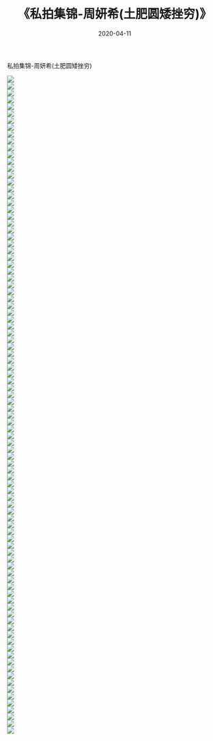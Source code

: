 ﻿---
layout: post
title:  《私拍集锦-周妍希(土肥圆矮挫穷)》
date:   2020-04-11
img: http://imgx.orgx.ga/漏D/网络美图/2020/私拍集锦-周妍希(土肥圆矮挫穷)/000.jpg
categories: [美女, 清纯, 唯美]
---

私拍集锦-周妍希(土肥圆矮挫穷)

  ![](http://imgx.orgx.ga/漏D/网络美图/2020/私拍集锦-周妍希(土肥圆矮挫穷)/001.jpg) <br> ![](http://imgx.orgx.ga/漏D/网络美图/2020/私拍集锦-周妍希(土肥圆矮挫穷)/002.jpg) <br> ![](http://imgx.orgx.ga/漏D/网络美图/2020/私拍集锦-周妍希(土肥圆矮挫穷)/003.jpg) <br> ![](http://imgx.orgx.ga/漏D/网络美图/2020/私拍集锦-周妍希(土肥圆矮挫穷)/004.jpg) <br> ![](http://imgx.orgx.ga/漏D/网络美图/2020/私拍集锦-周妍希(土肥圆矮挫穷)/005.jpg) <br> ![](http://imgx.orgx.ga/漏D/网络美图/2020/私拍集锦-周妍希(土肥圆矮挫穷)/006.jpg) <br> ![](http://imgx.orgx.ga/漏D/网络美图/2020/私拍集锦-周妍希(土肥圆矮挫穷)/007.jpg) <br> ![](http://imgx.orgx.ga/漏D/网络美图/2020/私拍集锦-周妍希(土肥圆矮挫穷)/008.jpg) <br> ![](http://imgx.orgx.ga/漏D/网络美图/2020/私拍集锦-周妍希(土肥圆矮挫穷)/009.jpg) <br> ![](http://imgx.orgx.ga/漏D/网络美图/2020/私拍集锦-周妍希(土肥圆矮挫穷)/010.jpg) <br> ![](http://imgx.orgx.ga/漏D/网络美图/2020/私拍集锦-周妍希(土肥圆矮挫穷)/011.jpg) <br> ![](http://imgx.orgx.ga/漏D/网络美图/2020/私拍集锦-周妍希(土肥圆矮挫穷)/012.jpg) <br> ![](http://imgx.orgx.ga/漏D/网络美图/2020/私拍集锦-周妍希(土肥圆矮挫穷)/013.jpg) <br> ![](http://imgx.orgx.ga/漏D/网络美图/2020/私拍集锦-周妍希(土肥圆矮挫穷)/014.jpg) <br> ![](http://imgx.orgx.ga/漏D/网络美图/2020/私拍集锦-周妍希(土肥圆矮挫穷)/015.jpg) <br> ![](http://imgx.orgx.ga/漏D/网络美图/2020/私拍集锦-周妍希(土肥圆矮挫穷)/016.jpg) <br> ![](http://imgx.orgx.ga/漏D/网络美图/2020/私拍集锦-周妍希(土肥圆矮挫穷)/017.jpg) <br> ![](http://imgx.orgx.ga/漏D/网络美图/2020/私拍集锦-周妍希(土肥圆矮挫穷)/018.jpg) <br> ![](http://imgx.orgx.ga/漏D/网络美图/2020/私拍集锦-周妍希(土肥圆矮挫穷)/019.jpg) <br> ![](http://imgx.orgx.ga/漏D/网络美图/2020/私拍集锦-周妍希(土肥圆矮挫穷)/020.jpg) <br> ![](http://imgx.orgx.ga/漏D/网络美图/2020/私拍集锦-周妍希(土肥圆矮挫穷)/021.jpg) <br> ![](http://imgx.orgx.ga/漏D/网络美图/2020/私拍集锦-周妍希(土肥圆矮挫穷)/022.jpg) <br> ![](http://imgx.orgx.ga/漏D/网络美图/2020/私拍集锦-周妍希(土肥圆矮挫穷)/023.jpg) <br> ![](http://imgx.orgx.ga/漏D/网络美图/2020/私拍集锦-周妍希(土肥圆矮挫穷)/024.jpg) <br> ![](http://imgx.orgx.ga/漏D/网络美图/2020/私拍集锦-周妍希(土肥圆矮挫穷)/025.jpg) <br> ![](http://imgx.orgx.ga/漏D/网络美图/2020/私拍集锦-周妍希(土肥圆矮挫穷)/026.jpg) <br> ![](http://imgx.orgx.ga/漏D/网络美图/2020/私拍集锦-周妍希(土肥圆矮挫穷)/027.jpg) <br> ![](http://imgx.orgx.ga/漏D/网络美图/2020/私拍集锦-周妍希(土肥圆矮挫穷)/028.jpg) <br> ![](http://imgx.orgx.ga/漏D/网络美图/2020/私拍集锦-周妍希(土肥圆矮挫穷)/029.jpg) <br> ![](http://imgx.orgx.ga/漏D/网络美图/2020/私拍集锦-周妍希(土肥圆矮挫穷)/030.jpg) <br> ![](http://imgx.orgx.ga/漏D/网络美图/2020/私拍集锦-周妍希(土肥圆矮挫穷)/031.jpg) <br> ![](http://imgx.orgx.ga/漏D/网络美图/2020/私拍集锦-周妍希(土肥圆矮挫穷)/032.jpg) <br> ![](http://imgx.orgx.ga/漏D/网络美图/2020/私拍集锦-周妍希(土肥圆矮挫穷)/033.jpg) <br> ![](http://imgx.orgx.ga/漏D/网络美图/2020/私拍集锦-周妍希(土肥圆矮挫穷)/034.jpg) <br> ![](http://imgx.orgx.ga/漏D/网络美图/2020/私拍集锦-周妍希(土肥圆矮挫穷)/035.jpg) <br> ![](http://imgx.orgx.ga/漏D/网络美图/2020/私拍集锦-周妍希(土肥圆矮挫穷)/036.jpg) <br> ![](http://imgx.orgx.ga/漏D/网络美图/2020/私拍集锦-周妍希(土肥圆矮挫穷)/037.jpg) <br> ![](http://imgx.orgx.ga/漏D/网络美图/2020/私拍集锦-周妍希(土肥圆矮挫穷)/038.jpg) <br> ![](http://imgx.orgx.ga/漏D/网络美图/2020/私拍集锦-周妍希(土肥圆矮挫穷)/039.jpg) <br> ![](http://imgx.orgx.ga/漏D/网络美图/2020/私拍集锦-周妍希(土肥圆矮挫穷)/040.jpg) <br> ![](http://imgx.orgx.ga/漏D/网络美图/2020/私拍集锦-周妍希(土肥圆矮挫穷)/041.jpg) <br> ![](http://imgx.orgx.ga/漏D/网络美图/2020/私拍集锦-周妍希(土肥圆矮挫穷)/042.jpg) <br> ![](http://imgx.orgx.ga/漏D/网络美图/2020/私拍集锦-周妍希(土肥圆矮挫穷)/043.jpg) <br> ![](http://imgx.orgx.ga/漏D/网络美图/2020/私拍集锦-周妍希(土肥圆矮挫穷)/044.jpg) <br> ![](http://imgx.orgx.ga/漏D/网络美图/2020/私拍集锦-周妍希(土肥圆矮挫穷)/045.jpg) <br> ![](http://imgx.orgx.ga/漏D/网络美图/2020/私拍集锦-周妍希(土肥圆矮挫穷)/046.jpg) <br> ![](http://imgx.orgx.ga/漏D/网络美图/2020/私拍集锦-周妍希(土肥圆矮挫穷)/047.jpg) <br> ![](http://imgx.orgx.ga/漏D/网络美图/2020/私拍集锦-周妍希(土肥圆矮挫穷)/048.jpg) <br> ![](http://imgx.orgx.ga/漏D/网络美图/2020/私拍集锦-周妍希(土肥圆矮挫穷)/049.jpg) <br> ![](http://imgx.orgx.ga/漏D/网络美图/2020/私拍集锦-周妍希(土肥圆矮挫穷)/050.jpg) <br> ![](http://imgx.orgx.ga/漏D/网络美图/2020/私拍集锦-周妍希(土肥圆矮挫穷)/051.jpg) <br> ![](http://imgx.orgx.ga/漏D/网络美图/2020/私拍集锦-周妍希(土肥圆矮挫穷)/052.jpg) <br> ![](http://imgx.orgx.ga/漏D/网络美图/2020/私拍集锦-周妍希(土肥圆矮挫穷)/053.jpg) <br> ![](http://imgx.orgx.ga/漏D/网络美图/2020/私拍集锦-周妍希(土肥圆矮挫穷)/054.jpg) <br> ![](http://imgx.orgx.ga/漏D/网络美图/2020/私拍集锦-周妍希(土肥圆矮挫穷)/055.jpg) <br> ![](http://imgx.orgx.ga/漏D/网络美图/2020/私拍集锦-周妍希(土肥圆矮挫穷)/056.jpg) <br> ![](http://imgx.orgx.ga/漏D/网络美图/2020/私拍集锦-周妍希(土肥圆矮挫穷)/057.jpg) <br> ![](http://imgx.orgx.ga/漏D/网络美图/2020/私拍集锦-周妍希(土肥圆矮挫穷)/058.jpg) <br> ![](http://imgx.orgx.ga/漏D/网络美图/2020/私拍集锦-周妍希(土肥圆矮挫穷)/059.jpg) <br> ![](http://imgx.orgx.ga/漏D/网络美图/2020/私拍集锦-周妍希(土肥圆矮挫穷)/060.jpg) <br> ![](http://imgx.orgx.ga/漏D/网络美图/2020/私拍集锦-周妍希(土肥圆矮挫穷)/061.jpg) <br> ![](http://imgx.orgx.ga/漏D/网络美图/2020/私拍集锦-周妍希(土肥圆矮挫穷)/062.jpg) <br> ![](http://imgx.orgx.ga/漏D/网络美图/2020/私拍集锦-周妍希(土肥圆矮挫穷)/063.jpg) <br> ![](http://imgx.orgx.ga/漏D/网络美图/2020/私拍集锦-周妍希(土肥圆矮挫穷)/064.jpg) <br> ![](http://imgx.orgx.ga/漏D/网络美图/2020/私拍集锦-周妍希(土肥圆矮挫穷)/065.jpg) <br> ![](http://imgx.orgx.ga/漏D/网络美图/2020/私拍集锦-周妍希(土肥圆矮挫穷)/066.jpg) <br> ![](http://imgx.orgx.ga/漏D/网络美图/2020/私拍集锦-周妍希(土肥圆矮挫穷)/067.jpg) <br> ![](http://imgx.orgx.ga/漏D/网络美图/2020/私拍集锦-周妍希(土肥圆矮挫穷)/068.jpg) <br> ![](http://imgx.orgx.ga/漏D/网络美图/2020/私拍集锦-周妍希(土肥圆矮挫穷)/069.jpg) <br> ![](http://imgx.orgx.ga/漏D/网络美图/2020/私拍集锦-周妍希(土肥圆矮挫穷)/070.jpg) <br> ![](http://imgx.orgx.ga/漏D/网络美图/2020/私拍集锦-周妍希(土肥圆矮挫穷)/071.jpg) <br> ![](http://imgx.orgx.ga/漏D/网络美图/2020/私拍集锦-周妍希(土肥圆矮挫穷)/072.jpg) <br> ![](http://imgx.orgx.ga/漏D/网络美图/2020/私拍集锦-周妍希(土肥圆矮挫穷)/073.jpg) <br> ![](http://imgx.orgx.ga/漏D/网络美图/2020/私拍集锦-周妍希(土肥圆矮挫穷)/074.jpg) <br> ![](http://imgx.orgx.ga/漏D/网络美图/2020/私拍集锦-周妍希(土肥圆矮挫穷)/075.jpg) <br> ![](http://imgx.orgx.ga/漏D/网络美图/2020/私拍集锦-周妍希(土肥圆矮挫穷)/076.jpg) <br> ![](http://imgx.orgx.ga/漏D/网络美图/2020/私拍集锦-周妍希(土肥圆矮挫穷)/077.jpg) <br> ![](http://imgx.orgx.ga/漏D/网络美图/2020/私拍集锦-周妍希(土肥圆矮挫穷)/078.jpg) <br> ![](http://imgx.orgx.ga/漏D/网络美图/2020/私拍集锦-周妍希(土肥圆矮挫穷)/079.jpg) <br> ![](http://imgx.orgx.ga/漏D/网络美图/2020/私拍集锦-周妍希(土肥圆矮挫穷)/080.jpg) <br> ![](http://imgx.orgx.ga/漏D/网络美图/2020/私拍集锦-周妍希(土肥圆矮挫穷)/081.jpg) <br> ![](http://imgx.orgx.ga/漏D/网络美图/2020/私拍集锦-周妍希(土肥圆矮挫穷)/082.jpg) <br> ![](http://imgx.orgx.ga/漏D/网络美图/2020/私拍集锦-周妍希(土肥圆矮挫穷)/083.jpg) <br> ![](http://imgx.orgx.ga/漏D/网络美图/2020/私拍集锦-周妍希(土肥圆矮挫穷)/084.jpg) <br> ![](http://imgx.orgx.ga/漏D/网络美图/2020/私拍集锦-周妍希(土肥圆矮挫穷)/085.jpg) <br> ![](http://imgx.orgx.ga/漏D/网络美图/2020/私拍集锦-周妍希(土肥圆矮挫穷)/086.jpg) <br> ![](http://imgx.orgx.ga/漏D/网络美图/2020/私拍集锦-周妍希(土肥圆矮挫穷)/087.jpg) <br> ![](http://imgx.orgx.ga/漏D/网络美图/2020/私拍集锦-周妍希(土肥圆矮挫穷)/088.jpg) <br> ![](http://imgx.orgx.ga/漏D/网络美图/2020/私拍集锦-周妍希(土肥圆矮挫穷)/089.jpg) <br> ![](http://imgx.orgx.ga/漏D/网络美图/2020/私拍集锦-周妍希(土肥圆矮挫穷)/090.jpg) <br> ![](http://imgx.orgx.ga/漏D/网络美图/2020/私拍集锦-周妍希(土肥圆矮挫穷)/091.jpg) <br> ![](http://imgx.orgx.ga/漏D/网络美图/2020/私拍集锦-周妍希(土肥圆矮挫穷)/092.jpg) <br> ![](http://imgx.orgx.ga/漏D/网络美图/2020/私拍集锦-周妍希(土肥圆矮挫穷)/093.jpg) <br> ![](http://imgx.orgx.ga/漏D/网络美图/2020/私拍集锦-周妍希(土肥圆矮挫穷)/094.jpg) <br> ![](http://imgx.orgx.ga/漏D/网络美图/2020/私拍集锦-周妍希(土肥圆矮挫穷)/095.jpg) <br> ![](http://imgx.orgx.ga/漏D/网络美图/2020/私拍集锦-周妍希(土肥圆矮挫穷)/096.jpg) <br>